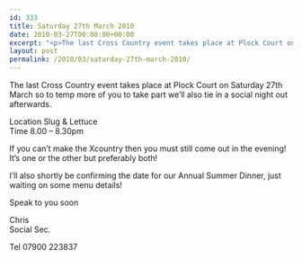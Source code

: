 ```yaml
---
id: 333
title: Saturday 27th March 2010
date: 2010-03-27T00:00:00+00:00
excerpt: "<p>The last Cross Country event takes place at Plock Court on Saturday 27th March so to temp more of you to take part we'll also tie in a social night out afterwards.</p><p>Location Slug &amp; Lettuce Time 8.00 - 8.30pm</p><p>If you can't make the Xcountry then you must still come out in the evening! It's one or the other but preferably both!</p><p>I'll also shortly be confirming the date for our Annual Summer Dinner, just waiting on some menu details!</p><p>Speak to you soon</p><p>Chris Social Sec.</p><p>Tel 07900 223837</p>"
layout: post
permalink: /2010/03/saturday-27th-march-2010/
---
```

The last Cross Country event takes place at Plock Court on Saturday 27th March so to temp more of you to take part we&#8217;ll also tie in a social night out afterwards.

Location Slug & Lettuce  
Time 8.00 &#8211; 8.30pm

If you can&#8217;t make the Xcountry then you must still come out in the evening! It&#8217;s one or the other but preferably both!

I&#8217;ll also shortly be confirming the date for our Annual Summer Dinner, just waiting on some menu details!

Speak to you soon

Chris  
Social Sec.

Tel 07900 223837